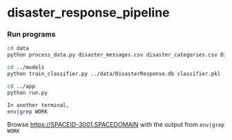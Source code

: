 # disaster_response_pipeline

### Run programs
```bash
cd data
python process_data.py disaster_messages.csv disaster_categories.csv DisasterResponse.db

cd ../models
python train_classifier.py ../data/DisasterResponse.db classifier.pkl

cd ../app
python run.py

In another terminal,
env|grep WORK

```

Browse https://SPACEID-3001.SPACEDOMAIN with the output from `env|grep WORK`

